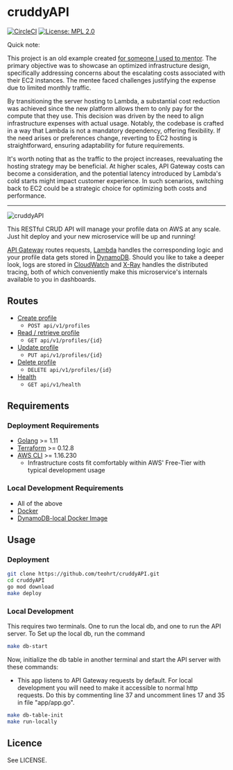 # cruddyAPI

[![CircleCI](https://circleci.com/gh/teohrt/cruddyAPI/tree/master.svg?style=svg)](https://circleci.com/gh/teohrt/cruddyAPI)
[![License: MPL 2.0](https://img.shields.io/badge/License-MPL%202.0-brightgreen.svg)](https://opensource.org/licenses/MPL-2.0)

Quick note:

This project is an old example created [for someone I used to mentor](https://mentorcruise.com/mentor/TraceOhrt/). The primary objective was to showcase an optimized infrastructure design, specifically addressing concerns about the escalating costs associated with their EC2 instances. The mentee faced challenges justifying the expense due to limited monthly traffic.

By transitioning the server hosting to Lambda, a substantial cost reduction was achieved since the new platform allows them to only pay for the compute that they use. This decision was driven by the need to align infrastructure expenses with actual usage. Notably, the codebase is crafted in a way that Lambda is not a mandatory dependency, offering flexibility. If the need arises or preferences change, reverting to EC2 hosting is straightforward, ensuring adaptability for future requirements.

It's worth noting that as the traffic to the project increases, reevaluating the hosting strategy may be beneficial. At higher scales, API Gateway costs can become a consideration, and the potential latency introduced by Lambda's cold starts might impact customer experience. In such scenarios, switching back to EC2 could be a strategic choice for optimizing both costs and performance.

---

![cruddyAPI](docs/cruddyAPI.jpeg)

This RESTful CRUD API will manage your profile data on AWS at any scale. Just hit deploy and your new microservice will be up and running!

[API Gateway](https://aws.amazon.com/api-gateway/) routes requests, [Lambda](https://aws.amazon.com/lambda/) handles the corresponding logic and your profile data gets stored in [DynamoDB](https://aws.amazon.com/dynamodb/). Should you like to take a deeper look, logs are stored in [CloudWatch](https://aws.amazon.com/cloudwatch/) and [X-Ray](https://aws.amazon.com/xray/) handles the distributed tracing, both of which conveniently make this microservice's internals available to you in dashboards.

## Routes

- [Create profile](docs/createProfileContract.md)
  - `POST api/v1/profiles`
- [Read / retrieve profile](docs/getProfileContract.md)
  - `GET api/v1/profiles/{id}`
- [Update profile](docs/updateProfileContract.md)
  - `PUT api/v1/profiles/{id}`
- [Delete profile](docs/deleteProfileContract.md)
  - `DELETE api/v1/profiles/{id}`
- [Health](docs/healthContract.md)
  - `GET api/v1/health`

## Requirements

### Deployment Requirements

- [Golang](https://golang.org/dl/) >= 1.11
- [Terraform](https://www.terraform.io/downloads.html) >= 0.12.8
- [AWS CLI](https://docs.aws.amazon.com/cli/latest/userguide/install-macos.html#awscli-install-osx-pip) >= 1.16.230
  - Infrastructure costs fit comfortably within AWS' Free-Tier with typical development usage

### Local Development Requirements

- All of the above
- [Docker](https://docs.docker.com/v17.12/install/)
- [DynamoDB-local Docker Image](https://hub.docker.com/r/amazon/dynamodb-local/)

## Usage

### Deployment

```bash
git clone https://github.com/teohrt/cruddyAPI.git
cd cruddyAPI
go mod download
make deploy
```

### Local Development

This requires two terminals. One to run the local db, and one to run the API server.
To Set up the local db, run the command

```bash
make db-start
```

Now, initialize the db table in another terminal and start the API server with these commands:

- This app listens to API Gateway requests by default. For local development you will need to make it accessible to normal http requests. Do this by commenting line 37 and uncomment lines 17 and 35 in file "app/app.go".

```bash
make db-table-init
make run-locally
```

## Licence

See LICENSE.
